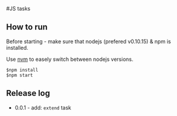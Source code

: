 #JS tasks

## How to run

Before starting - make sure that nodejs (prefered v0.10.15) & npm is installed.

Use [nvm][github-nvm] to easely switch between nodejs versions.

    $npm install
    $npm start

## Release log

* 0.0.1 - add: `extend` task

[github-nvm]:https://github.com/creationix/nvm